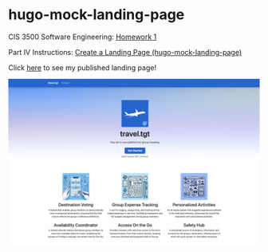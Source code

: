 # hugo-mock-landing-page

CIS 3500 Software Engineering: [Homework 1](https://cis-3500.github.io/docs/example/homeworks/homework-1/)

Part IV Instructions: [Create a Landing Page \(hugo-mock-landing-page\)](https://cis-3500.github.io/docs/example/homeworks/homework-1/#part-iv-create-a-landing-page-hugo-mock-landing-page)

Click [here](https://kimttfung.github.io/hugo-mock-landing-page/) to see my published landing page!

![preview](static/images/site-preview.png)